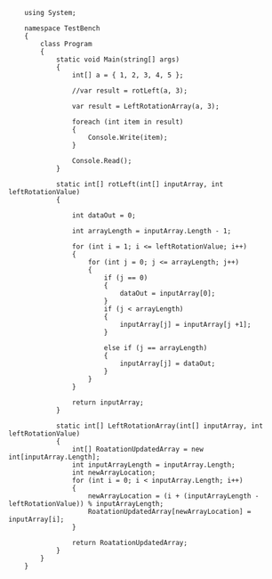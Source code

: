 		using System;
		
		namespace TestBench
		{
			class Program
			{
				static void Main(string[] args)
				{
					int[] a = { 1, 2, 3, 4, 5 };
		
					//var result = rotLeft(a, 3);
		
					var result = LeftRotationArray(a, 3);
		
					foreach (int item in result)
					{
						Console.Write(item);
					}
		
					Console.Read();
				}
		
				static int[] rotLeft(int[] inputArray, int leftRotationValue)
				{
		
					int dataOut = 0;
		
					int arrayLength = inputArray.Length - 1;
		
					for (int i = 1; i <= leftRotationValue; i++)
					{
						for (int j = 0; j <= arrayLength; j++)
						{
							if (j == 0)
							{
								dataOut = inputArray[0];
							}
							if (j < arrayLength)
							{
								inputArray[j] = inputArray[j +1];
							}
		
							else if (j == arrayLength)
							{
								inputArray[j] = dataOut;
							}
						}
					}
		
					return inputArray;
				}
		
				static int[] LeftRotationArray(int[] inputArray, int leftRotationValue)
				{
					int[] RoatationUpdatedArray = new int[inputArray.Length];
					int inputArrayLength = inputArray.Length;
					int newArrayLocation;
					for (int i = 0; i < inputArray.Length; i++)
					{
						newArrayLocation = (i + (inputArrayLength - leftRotationValue)) % inputArrayLength;
						RoatationUpdatedArray[newArrayLocation] = inputArray[i];
					}
		
					return RoatationUpdatedArray;
				}
			}
		}
		
